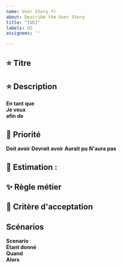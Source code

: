 ```yaml
---
name: User Story fr
about: Describe the User Story
title: "[US]"
labels: US
assignees: ''

---
```


## :star: Titre

## :star: Description

**En tant que**  
**Je veux**  
**afin de**  

## :star2: Priorité

**Doit avoir**
**Devrait avoir**
 **Aurait pu**
**N'aura pas**

## :star2: **Estimation :**

## :sparkles: Règle métier

## :star2: Critère d'acceptation

## Scénarios

**Scenario** :  
**Étant donné**  
**Quand**  
**Alors**
